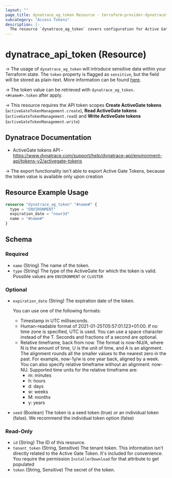 ```yaml
---
layout: ""
page_title: dynatrace_ag_token Resource - terraform-provider-dynatrace"
subcategory: "Access Tokens"
description: |-
  The resource `dynatrace_ag_token` covers configuration for Active Gate Tokens
---
```


# dynatrace_api_token (Resource)

-> The usage of `dynatrace_ag_token` will introduce sensitive data within your Terraform state. The `token` property is flagged as `sensitive`, but the field will be stored as plain-text. More information can be found [here](https://developer.hashicorp.com/terraform/language/state/sensitive-data).

-> The token value can be retrieved with `dynatrace_ag_token.<#name#>.token` after apply.

-> This resource requires the API token scopes **Create ActiveGate tokens** (`activeGateTokenManagement.create`), **Read ActiveGate tokens** (`activeGateTokenManagement.read`) and **Write ActiveGate tokens** (`activeGateTokenManagement.write`)

## Dynatrace Documentation

- ActiveGate tokens API - https://www.dynatrace.com/support/help/dynatrace-api/environment-api/tokens-v2/activegate-tokens

-> The export functionality isn't able to export Active Gate Tokens, because the token value is available only upon creation

## Resource Example Usage

```terraform
resource "dynatrace_ag_token" "#name#" {
  type = "ENVIRONMENT"
  expiration_date = "now+3d"
  name = "#name#"  
}
```

<!-- schema generated by tfplugindocs -->
## Schema

### Required

- `name` (String) The name of the token.
- `type` (String) The type of the ActiveGate for which the token is valid. Possible values are `ENVIRONMENT` or `CLUSTER`

### Optional

- `expiration_date` (String) The expiration date of the token.

    You can use one of the following formats:

    * Timestamp in UTC milliseconds.
    * Human-readable format of 2021-01-25T05:57:01.123+01:00. If no time zone is specified, UTC is used. You can use a space character instead of the T. Seconds and fractions of a second are optional.
    * Relative timeframe, back from now. The format is now-NU/A, where N is the amount of time, U is the unit of time, and A is an alignment. The alignment rounds all the smaller values to the nearest zero in the past. For example, now-1y/w is one year back, aligned by a week. You can also specify relative timeframe without an alignment: now-NU. Supported time units for the relative timeframe are:
      - m: minutes
      - h: hours
      - d: days
      - w: weeks
      - M: months
      - y: years
- `seed` (Boolean) The token is a seed token (true) or an individual token (false). We recommend the individual token option (false)

### Read-Only

- `id` (String) The ID of this resource.
- `tenant_token` (String, Sensitive) The tenant token. This information isn't directly related to the Active Gate Token. It's included for convenience. You require the permission `InstallerDownload` for that attribute to get populated
- `token` (String, Sensitive) The secret of the token.
 